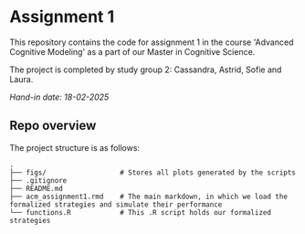 # Assignment 1

This repository contains the code for assignment 1 in the course 'Advanced Cognitive Modeling' as a part of our Master in Cognitive Science.

The project is completed by study group 2: Cassandra, Astrid, Sofie and Laura.

*Hand-in date: 18-02-2025*


## Repo overview
The project structure is as follows:

```
.
├── figs/                  # Stores all plots generated by the scripts
├── .gitignore
├── README.md
├── acm_assignment1.rmd    # The main markdown, in which we load the formalized strategies and simulate their performance
└── functions.R            # This .R script holds our formalized strategies
```
